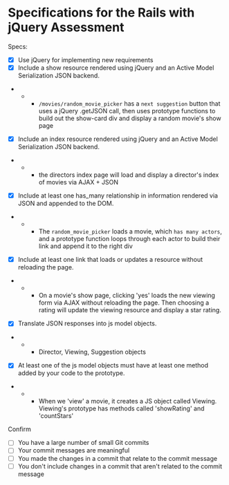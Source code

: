 # Specifications for the Rails with jQuery Assessment

Specs:
- [x] Use jQuery for implementing new requirements
- [x] Include a show resource rendered using jQuery and an Active Model Serialization JSON backend.
-  -  - `/movies/random_movie_picker` has a `next suggestion` button that uses a jQuery .getJSON call, then uses prototype functions to build out the show-card div and display a random movie's show page
- [x] Include an index resource rendered using jQuery and an Active Model Serialization JSON backend.
-  -  - the directors index page will load and display a director's index of movies via AJAX + JSON
- [x] Include at least one has_many relationship in information rendered via JSON and appended to the DOM.
-  -  - The `random_movie_picker` loads a movie, which `has many actors`, and a prototype function loops through each actor to build their link and append it to the right div
- [x] Include at least one link that loads or updates a resource without reloading the page.
-  -  - On a movie's show page, clicking 'yes' loads the new viewing form via AJAX without reloading the page. Then choosing a rating will update the viewing resource and display a star rating.
- [x] Translate JSON responses into js model objects.
-  -  - Director, Viewing, Suggestion objects
- [x] At least one of the js model objects must have at least one method added by your code to the prototype.
-  -  - When we 'view' a movie, it creates a JS object called Viewing. Viewing's prototype has methods called 'showRating' and 'countStars'

Confirm
- [ ] You have a large number of small Git commits
- [ ] Your commit messages are meaningful
- [ ] You made the changes in a commit that relate to the commit message
- [ ] You don't include changes in a commit that aren't related to the commit message
